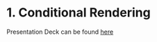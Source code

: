 # 1. Conditional Rendering

Presentation Deck can be found [here](https://docs.google.com/presentation/d/1T6LMHXC1AX5CpGgGRbr74Ho3Kav3Tyj5SPYRJv67fCw/)
